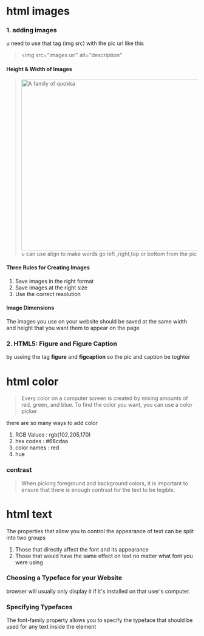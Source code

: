 # html images
### 1. adding images
u need to use that tag (img src) with the pic url like this
> <img src="images url" alt="description"

 #### Height & Width of Images
>  <img src="images url" alt="A family of quokka" width="600" height="450" />
> u can use align to make words  go left ,right,top or bottom from the pic 

#### Three Rules for Creating Images
1. Save images in the right format
2. Save images at the right size
3. Use the correct resolution

#### Image Dimensions
The images you use on your website should be saved at the same width and height that you want them to appear on the page

### 2. HTML5: Figure and Figure Caption
by useing the tag **figure** and **figcaption** so the pic and caption be toghter 

# html color
> Every color on a computer screen is created by mixing amounts of red, green, and blue. To find the color you want, you can use a color picker

there are so many ways to add color 
1. RGB Values : rgb(102,205,170)
2. hex codes : #66cdaa
3. color names : red
4.  hue

### contrast 
> When picking foreground and background colors, it is important to ensure that there is enough contrast for the text to be legible.

# html text
The properties that allow you to control the appearance of text can be split into two groups
1. Those that directly affect the font and its appearance 
2. Those that would have the same effect on text no matter what font you were using

### Choosing a Typeface for your Website
browser will usually only display it if it's installed on that user's computer.
### Specifying Typefaces
The font-family property allows you to specify the typeface that should be used for any text inside the element

